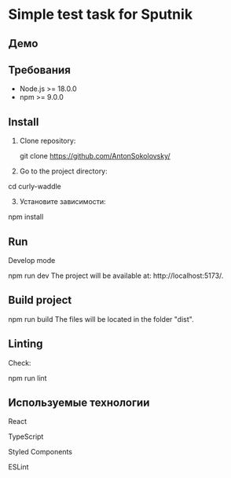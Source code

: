 # Simple test task for Sputnik

## Демо

## Требования

- Node.js >= 18.0.0
- npm >= 9.0.0

## Install

1. Clone repository:

   git clone https://github.com/AntonSokolovsky/

2. Go to the project directory:

cd curly-waddle

3. Установите зависимости:

npm install

## Run

Develop mode

npm run dev
The project will be available at: http://localhost:5173/.

## Build project

npm run build
The files will be located in the folder "dist".

## Linting

Check:

npm run lint

## Используемые технологии

React

TypeScript

Styled Components

ESLint
